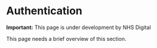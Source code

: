 # Authentication

  <div markdown="span" class="alert alert-warning" role="alert"><i class="fa fa-warning"></i><b> Important:</b> This page is under development by NHS Digital</div>

This page needs a brief overview of this section.



